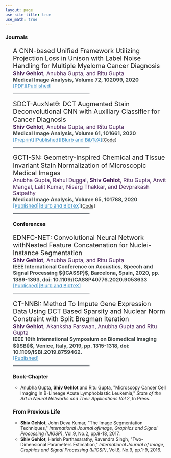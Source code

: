 ```yaml
---
layout: page
use-site-title: true
use_math: true
---
```



<h3>Journals</h3>
<ul>
   
   <p style="font-size:20px;margin-bottom:0.03cm;">A CNN-based Unified Framework Utilizing Projection Loss in Unison with Label Noise Handling for Multiple Myeloma Cancer Diagnosis</p>
    <a style="font-size:17px;color:rgb(74, 35, 90);"><b>Shiv Gehlot</b>, Anubha Gupta, and Ritu Gupta</a>
   <br>
   <a style="font-size:16px;color:rgb(66, 73, 73 );"><b>Medical Image Analysis, Volume 72, 102099, 2020</b></a>
   <br>
   <a style="font-size:15px;color:rgb(46, 134, 193 );" href="https://shivgahlout.github.io/img/MM_main_manuscript.pdf">[PDF]</a><a href="https://www.sciencedirect.com/science/article/abs/pii/S1361841521001456" style="font-size:15px;color:rgb(46, 134, 193 );">[Published]</a>
<!-- <center> <img src="/img/graphical_abstract.png" width="30%"></center>-->
<hr style="width:50%;text-align:left;margin-left:0;color:gray;background-color:rgb(23, 32, 42)">
 <p style="font-size:20px;margin-bottom:0.03cm;">SDCT-AuxNetθ: DCT Augmented Stain Deconvolutional CNN with Auxiliary Classifier for Cancer Diagnosis</p>
 <a style="font-size:17px;color:rgb(74, 35, 90);"><b>Shiv Gehlot</b>, Anubha Gupta, and Ritu Gupta</a>
<br>
<a style="font-size:16px;color:rgb(66, 73, 73 );"><b>Medical Image Analysis, Volume 61, 101661, 2020</b></a>
<br>
<a href="https://arxiv.org/abs/2006.00304" style="font-size:15px;color:rgb(46, 134, 193 );">[Preprint]</a><a style="font-size:15px;color:rgb(46, 134, 193 );" href="https://doi.org/10.1016/j.media.2020.101661">[Published]</a><a href="https://shivgahlout.github.io/2020-02-19-SDCT-AuxNet/" style="font-size:15px;color:rgb(46, 134, 193 );">[Blurb and BibTeX]</a><a href="https://github.com/shivgahlout/SDCT-AuxNet-theta-DCT-Augmented-Stain-Deconvolutional-CNN-with-Auxiliary-Classifier-for-Cancer" sstyle="font-size:15px;color:rgb(46, 134, 193 );">[Code]</a>
  <!-- <center> <img src="/img/SDCT_AuxNet_graphical_abstract.png" width="20%"></center> -->
<hr style="width:50%;text-align:left;margin-left:0;color:gray;background-color:rgb(23, 32, 42)">
<p style="font-size:20px;margin-bottom:0.03cm;">GCTI-SN: Geometry-Inspired Chemical and Tissue Invariant Stain Normalization of Microscopic Medical Images</p>
<a style="font-size:17px;color:rgb(74, 35, 90);">Anubha Gupta, Rahul Duggal, <b>Shiv Gehlot</b>, Ritu Gupta, Anvit Mangal, Lalit Kumar, Nisarg Thakkar, and Devprakash Satpathy</a>
<br>
<a style="font-size:16px;color:rgb(66, 73, 73 );"><b>Medical Image Analysis, Volume 65, 101788, 2020</b></a>
<br>
<a style="font-size:15px;color:rgb(46, 134, 193 );" href="https://doi.org/10.1016/j.media.2020.101788">[Published]</a><a href="https://shivgahlout.github.io/2020-08-08-GCTISN//" style="font-size:15px;color:rgb(46, 134, 193 );">[Blurb and BibTeX]</a><a href="https://github.com/shivgahlout/GCTI-SN" sstyle="font-size:15px;color:rgb(46, 134, 193 );">[Code]</a>
 <!--<center> <img src="/img/GCTISN_graphical_abstract.jpg" width="20%"></center>-->
<hr style="width:50%;text-align:left;margin-left:0;color:gray;background-color:rgb(23, 32, 42)">
   <!--
   <li><b>Shiv Gehlot</b>, Anubha Gupta, and Ritu Gupta, "A CNN-based Unified Framework Utilizing Projection Loss in Unison with Label Noise Handling for Multiple Myeloma Cancer Diagnosis," accepted, <i>Medical Image Analysis</i>, 2021.
 <a href="https://shivgahlout.github.io/img/MM_main_manuscript.pdf"><img border="0" alt="pdf" src="/img/pdf_logo_1.png" width="19" height="19"></a><a href="https://www.sciencedirect.com/science/article/abs/pii/S1361841521001456" style="color:rgba(0,0,0,255,.2);">[Published Article]</a></li>
   <center> <img src="/img/graphical_abstract.png" width="50%"></center>
      
<li><b>Shiv Gehlot</b>, Anubha Gupta, and Ritu Gupta, "SDCT-AuxNetθ: DCT Augmented Stain Deconvolutional CNN with Auxiliary Classifier for Cancer Diagnosis," <i>Medical Image Analysis</i>,Volume 61, 101661, 2020.
<a href="https://doi.org/10.1016/j.media.2020.101661"><img border="0" alt="pdf" src="/img/pdf_logo_1.png" width="19" height="19"> </a><a href="https://shivgahlout.github.io/2020-02-19-SDCT-AuxNet/" style="color:rgba(0,0,255,255,.2);">[Blurb and BibTeX]</a><a href="https://arxiv.org/abs/2006.00304" style="color:rgba(0,0,0,255,.2);">[Preprint]</a><a href="https://github.com/shivgahlout/SDCT-AuxNet-theta-DCT-Augmented-Stain-Deconvolutional-CNN-with-Auxiliary-Classifier-for-Cancer" style="color:rgba(0,0,0,255,.2);">[Code]</a></li>

   <center> <img src="/img/SDCT_AuxNet_graphical_abstract.png" width="30%"></center> 
<li>Anubha Gupta, Rahul Duggal, <b>Shiv Gehlot</b>, Ritu Gupta, Anvit Mangal, Lalit Kumar, Nisarg Thakkar, and Devprakash Satpathy, "GCTI-SN: Geometry-Inspired Chemical and Tissue Invariant Stain Normalization of Microscopic Medical Images," <i>Medical Image Analysis</i>, Volume 65, 101788, 2020.
<a href="https://doi.org/10.1016/j.media.2020.101788"><img border="0" alt="pdf" src="/img/pdf_logo_1.png" width="19" height="19"> </a><a href="https://shivgahlout.github.io/2020-08-08-GCTISN/" style="color:rgba(0,0,0,255,.2);">[Blurb and BibTeX]</a><a href="https://github.com/shivgahlout/GCTI-SN" style="color:rgba(0,0,0,255,.2);">[Code]</a></li> 
   <center> <img src="/img/GCTISN_graphical_abstract.jpg" width="30%"></center>
</ul> -->

<h3>Conferences</h3>
<p style="font-size:20px;margin-bottom:0.03cm;">EDNFC-NET: Convolutional Neural Network withNested Feature Concatenation for Nuclei-Instance Segmentation</p>
 <a style="font-size:17px;color:rgb(74, 35, 90);"><b>Shiv Gehlot</b>, Anubha Gupta, and Ritu Gupta</a>
<br>
<a style="font-size:16px;color:rgb(66, 73, 73 );"><b> IEEE International Conference on Acoustics, Speech and Signal Processing $(ICASSP)$, Barcelona, Spain, 2020,  pp. 1389-1393, doi: 10.1109/ICASSP40776.2020.9053633</b></a>
<br>
<a href="https://ieeexplore.ieee.org/document/9053633" style="font-size:15px;color:rgb(46, 134, 193 );">[Published]</a><a style="font-size:15px;color:rgb(46, 134, 193 );" href="https://shivgahlout.github.io/2020-05-14-EDNFC-Net/">[Blurb and BibTeX]</a>
<!-- <center> <img src="/img/graphical_abstract.png" width="30%"></center>-->
<hr style="width:50%;text-align:left;margin-left:0;color:gray;background-color:rgb(23, 32, 42)">  
<p style="font-size:20px;margin-bottom:0.03cm;">CT-NNBI:  Method  To  Impute Gene Expression Data Using DCT Based Sparsity and Nuclear Norm Constraint with Split Bregman Iteration</p>
 <a style="font-size:17px;color:rgb(74, 35, 90);"><b>Shiv  Gehlot</b>,  Akanksha  Farswan,  Anubha  Gupta  and  Ritu  Gupta</a>
<br>
<a style="font-size:16px;color:rgb(66, 73, 73 );"><b>IEEE 16th International Symposium on Biomedical Imaging $(ISBI)$, Venice, Italy, 2019, pp. 1315-1318, doi: 10.1109/ISBI.2019.8759462.</b></a>
<br>
<a href="https://ieeexplore.ieee.org/abstract/document/8759462" style="font-size:15px;color:rgb(46, 134, 193 );">[Published]</a>
<!-- <center> <img src="/img/graphical_abstract.png" width="30%"></center>-->
<hr style="width:50%;text-align:left;margin-left:0;color:gray;background-color:rgb(23, 32, 42)"> 
<!-- 
<ul>
<li><b>Shiv Gehlot</b>, Anubha Gupta, and Ritu Gupta, "EDNFC-NET: Convolutional Neural Network withNested Feature Concatenation for Nuclei-Instance Segmentation," <i>ICASSP 2020 - 2020 IEEE International Conference on Acoustics, Speech and Signal Processing $(ICASSP)$, Barcelona, Spain, 2020, pp. 1389-1393, doi: 10.1109/ICASSP40776.2020.9053633.</i><a href="https://ieeexplore.ieee.org/document/9053633"><img border="0" alt="pdf" src="/img/pdf_logo_1.png" width="18" height="18"> </a><a href="https://shivgahlout.github.io/2020-05-14-EDNFC-Net/" style="color:rgba(0,0,0,255,.2);">[Blurb and BibTeX]</a> </li>
  
<li> <b>Shiv  Gehlot</b>,  Akanksha  Farswan,  Anubha  Gupta  and  Ritu  Gupta,  "CT-NNBI:  Method  To  Impute Gene Expression Data Using DCT Based Sparsity and Nuclear Norm Constraint with Split Bregman Iteration," <i>2019 IEEE 16th International Symposium on Biomedical Imaging $(ISBI)$, Venice, Italy, 2019, pp. 1315-1318, doi: 10.1109/ISBI.2019.8759462.</i><a href="https://ieeexplore.ieee.org/abstract/document/8759462"><img border="0" alt="pdf" src="/img/pdf_logo_1.png" width="18" height="18">
</a></li>
</ul>-->

<h3>Book-Chapter</h3>
<ul>
<li>Anubha Gupta, <b>Shiv Gehlot</b> and Ritu Gupta, "Microscopy Cancer Cell Imaging In B-Lineage Acute Lymphoblastic Leukemia," <i>State of the Art in Neural Networks and Their Applications Vol 2</i>, In Press.</li>
</ul>

<h3>From Previous Life</h3>
<ul>
<li> <b>Shiv Gehlot</b>, John Deva Kumar, "The Image Segmentation Techniques," <i>International Journal ofImage, Graphics and Signal Processing (IJIGSP)</i>, Vol.9, No.2, pp.9-18, 2017.</li>
<li> <b>Shiv Gehlot</b>, Harish Parthasarathy, Ravendra Singh, "Two-Dimensional Parameters Estimation," <i>International  Journal  of  Image,  Graphics  and  Signal  Processing  (IJIGSP)</i>, Vol.8,  No.9,  pp.1-9, 2016.</li>
</ul>


